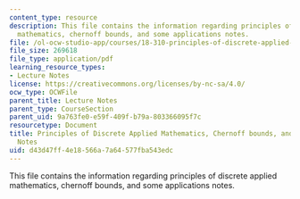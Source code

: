 ```yaml
---
content_type: resource
description: This file contains the information regarding principles of discrete applied
  mathematics, chernoff bounds, and some applications notes.
file: /ol-ocw-studio-app/courses/18-310-principles-of-discrete-applied-mathematics-fall-2013/d43d47ff4e18566a7a64577fba543edc_MIT18_310F13_Ch4.pdf
file_size: 269618
file_type: application/pdf
learning_resource_types:
- Lecture Notes
license: https://creativecommons.org/licenses/by-nc-sa/4.0/
ocw_type: OCWFile
parent_title: Lecture Notes
parent_type: CourseSection
parent_uid: 9a763fe0-e59f-409f-b79a-803366095f7c
resourcetype: Document
title: Principles of Discrete Applied Mathematics, Chernoff bounds, and some applications
  Notes
uid: d43d47ff-4e18-566a-7a64-577fba543edc
---
```

This file contains the information regarding principles of discrete applied mathematics, chernoff bounds, and some applications notes.